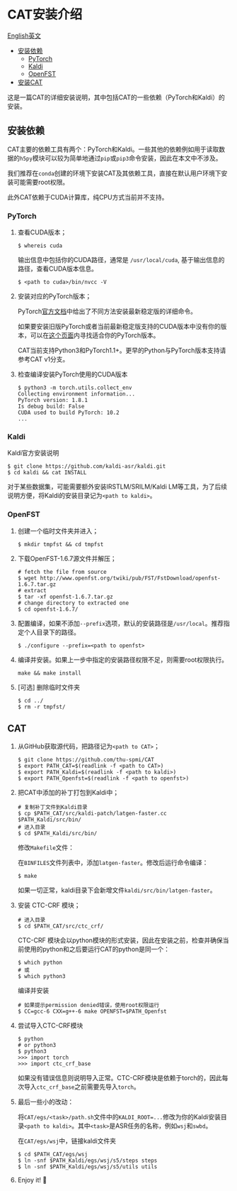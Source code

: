 # CAT安装介绍

[English英文](install.md)

* [安装依赖](#dependencies)
  * [PyTorch](#pytorch)
  * [Kaldi](#kaldi)
  * [OpenFST](#openfst)
* [安装CAT](#cat)

这是一篇CAT的详细安装说明，其中包括CAT的一些依赖（PyTorch和Kaldi）的安装。

## 安装依赖<a id="dependencies"></a>

CAT主要的依赖工具有两个：PyTorch和Kaldi。一些其他的依赖例如用于读取数据的`h5py`模块可以较为简单地通过`pip`或`pip3`命令安装，因此在本文中不涉及。

我们推荐在`conda`创建的环境下安装CAT及其依赖工具，直接在默认用户环境下安装可能需要root权限。

此外CAT依赖于CUDA计算库，纯CPU方式当前并不支持。

### PyTorch <a id="pytorch"></a>

1. 查看CUDA版本；

   ```shell
   $ whereis cuda
   ```

   输出信息中包括你的CUDA路径，通常是 `/usr/local/cuda`, 基于输出信息的路径，查看CUDA版本信息。

   ```shell
   $ <path to cuda>/bin/nvcc -V
   ```

2. 安装对应的PyTorch版本；

   PyTorch[官方文档](https://pytorch.org/get-started/locally/)中给出了不同方法安装最新稳定版的详细命令。

   如果要安装旧版PyTorch或者当前最新稳定版支持的CUDA版本中没有你的版本，可以在[这个页面](https://pytorch.org/get-started/previous-versions/)内寻找适合你的PyTorch版本。

   CAT当前支持Python3和PyTorch1.1+。更早的Python与PyTorch版本支持请参考CAT v1分支。
   
3. 检查编译安装PyTorch使用的CUDA版本

   ```
   $ python3 -m torch.utils.collect_env
   Collecting environment information...
   PyTorch version: 1.8.1
   Is debug build: False
   CUDA used to build PyTorch: 10.2
   ...
   ```

   

### Kaldi<a id="kaldi"></a>

Kaldi官方安装说明

```shell
$ git clone https://github.com/kaldi-asr/kaldi.git
$ cd kaldi && cat INSTALL
```

对于某些数据集，可能需要额外安装IRSTLM/SRILM/Kaldi LM等工具，为了后续说明方便，将Kaldi的安装目录记为`<path to kaldi>`。

### OpenFST<a id="openfst"></a>

1. 创建一个临时文件夹并进入；

   ```shell
   $ mkdir tmpfst && cd tmpfst
   ```

2. 下载OpenFST-1.6.7源文件并解压；

   ```shell
   # fetch the file from source
   $ wget http://www.openfst.org/twiki/pub/FST/FstDownload/openfst-1.6.7.tar.gz
   # extract
   $ tar -xf openfst-1.6.7.tar.gz
   # change directory to extracted one
   $ cd openfst-1.6.7/
   ```

3. 配置编译，如果不添加`--prefix`选项，默认的安装路径是`/usr/local`。推荐指定个人目录下的路径。

   ```shell
   $ ./configure --prefix=<path to openfst>
   ```

4. 编译并安装。如果上一步中指定的安装路径权限不足，则需要root权限执行。

   ```shell
   make && make install
   ```

5. [可选] 删除临时文件夹

   ```shell
   $ cd ../
   $ rm -r tmpfst/
   ```

## CAT<a id="cat"></a>

1. 从GitHub获取源代码，把路径记为`<path to CAT>`；

   ```shell
   $ git clone https://github.com/thu-spmi/CAT
   $ export PATH_CAT=$(readlink -f <path to CAT>)
   $ export PATH_Kaldi=$(readlink -f <path to kaldi>)
   $ export PATH_Openfst=$(readlink -f <path to openfst>)
   ```

2. 把CAT中添加的补丁打包到Kaldi中；

   ```shell
   # 复制补丁文件到Kaldi目录
   $ cp $PATH_CAT/src/kaldi-patch/latgen-faster.cc $PATH_Kaldi/src/bin/
   # 进入目录
   $ cd $PATH_Kaldi/src/bin/
   ```

   修改`Makefile`文件：

   在`BINFILES`文件列表中，添加`latgen-faster`。修改后运行命令编译：

   ```shell
   $ make
   ```

   如果一切正常，kaldi目录下会新增文件`kaldi/src/bin/latgen-faster`。

3. 安装 CTC-CRF 模块；

   ```shell
   # 进入目录
   $ cd $PATH_CAT/src/ctc_crf/
   ```

   CTC-CRF 模块会以python模块的形式安装，因此在安装之前，检查并确保当前使用的python和之后要运行CAT的python是同一个：

   ```shell
   $ which python
   # 或
   $ which python3
   ```
   
   编译并安装
   
   ```shell
   # 如果提示permission denied错误，使用root权限运行
   $ CC=gcc-6 CXX=g++-6 make OPENFST=$PATH_Openfst
   ```
   
4. 尝试导入CTC-CRF模块

   ```shell
   $ python
   # or python3
   $ python3
   >>> import torch
   >>> import ctc_crf_base
   ```

   如果没有错误信息则说明导入正常。CTC-CRF模块是依赖于torch的，因此每次导入`ctc_crf_base`之前需要先导入`torch`。

5. 最后一些小的改动：

   将`CAT/egs/<task>/path.sh`文件中的`KALDI_ROOT=...`修改为你的Kaldi安装目录`<path to kaldi>`。其中`<task>`是ASR任务的名称，例如`wsj`和`swbd`。

   在`CAT/egs/wsj`中，链接kaldi文件夹

   ```shell
   $ cd $PATH_CAT/egs/wsj
   $ ln -snf $PATH_Kaldi/egs/wsj/s5/steps steps
   $ ln -snf $PATH_Kaldi/egs/wsj/s5/utils utils
   ```

6. Enjoy it! :rocket: